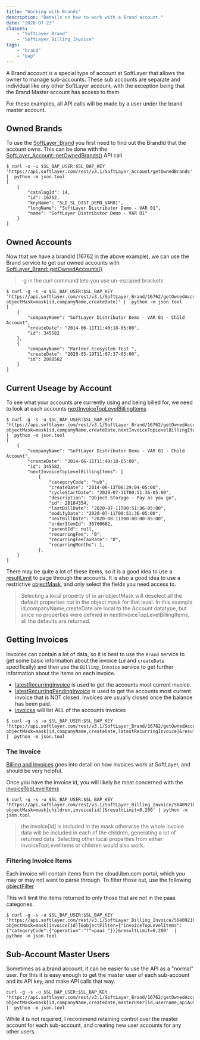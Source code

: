 ```yaml
---
title: "Working with Brands"
description: "Details on how to work with a Brand account."
date: "2020-07-23"
classes:
    - "SoftLayer_Brand"
    - "SoftLayer_Billing_Invoice"
tags:
    - "brand"
    - "bap"
---
```



A Brand account is a special type of account at SoftLayer that allows the owner to manage sub-accounts. These sub accounts are separate and individual like any other SoftLayer account, with the exception being that the Brand Master account has access to them.


For these examples, all API calls will be made by a user under the brand master account.

## Owned Brands

To use the [SoftLayer_Brand](/reference/services/SoftLayer_Brand) you first need to find out the BrandId that the account owns. This can be done with the [SoftLayer_Account::getOwnedBrands()](/reference/services/SoftLayer_Account/getOwnedBrands/) API call.

```
$ curl -s -u $SL_BAP_USER:$SL_BAP_KEY 'https://api.softlayer.com/rest/v3.1/SoftLayer_Account/getOwnedBrands' |  python -m json.tool
[
    {
        "catalogId": 14,
        "id": 16762,
        "keyName": "SLD_SL_DIST_DEMO_VAR01",
        "longName": "SoftLayer Distributor Demo - VAR 01",
        "name": "SoftLayer Distributor Demo - VAR 01"
    }
]
```


## Owned Accounts

Now that we have a brandId (16762 in the above example), we can use the Brand service to get our owned accounts with [SoftLayer_Brand::getOwnedAccounts()](/reference/services/SoftLayer_Brand/getOwnedAccounts/)

>-g in the curl command lets you use un-escaped brackets

```
$ curl -g -s -u $SL_BAP_USER:$SL_BAP_KEY 'https://api.softlayer.com/rest/v3.1/SoftLayer_Brand/16762/getOwnedAccounts?objectMask=mask[id,companyName,createDate]' |  python -m json.tool
[
    {
        "companyName": "SoftLayer Distributor Demo - VAR 01 - Child Account",
        "createDate": "2014-06-11T11:40:18-05:00",
        "id": 345582
    },
    {
        "companyName": "Partner Ecosystem Test ",
        "createDate": "2020-05-19T11:07:37-05:00",
        "id": 2088582
    }
]
```

## Current Useage by Account

To see what your accounts are currently using and being billed for, we need to look at each accounts [nextInvoiceTopLevelBillingItems](/reference/datatypes/SoftLayer_Account/#nextinvoicetoplevelbillingitems)


```
$ curl -g -s -u $SL_BAP_USER:$SL_BAP_KEY 'https://api.softlayer.com/rest/v3.1/SoftLayer_Brand/16762/getOwnedAccounts?objectMask=mask[id,companyName,createDate,nextInvoiceTopLevelBillingItems]&resultLimit=0,1' |  python -m json.tool         
[
    {
        "companyName": "SoftLayer Distributor Demo - VAR 01 - Child Account",
        "createDate": "2014-06-11T11:40:18-05:00",
        "id": 345582,
        "nextInvoiceTopLevelBillingItems": [
            {
                "categoryCode": "hub",
                "createDate": "2014-06-13T08:29:04-05:00",
                "cycleStartDate": "2020-07-11T00:51:36-05:00",
                "description": "Object Storage - Pay as you go",
                "id": 28184354,
                "lastBillDate": "2020-07-11T00:51:36-05:00",
                "modifyDate": "2020-07-11T00:51:36-05:00",
                "nextBillDate": "2020-08-11T00:00:00-05:00",
                "orderItemId": 36760662,
                "parentId": null,
                "recurringFee": "0",
                "recurringFeeTaxRate": "0",
                "recurringMonths": 1,
            },
    }
]
```

There may be quite a lot of these items, so it is a good idea to use a [resultLimit](/article/using-result-limits-softlayer-api/) to page through the accounts. It is also a good idea to use a restrictive [objectMask](/article/object-masks/), and only select the fields you need access to.

> Selecting a local property of in an objectMask will deselect all the default properties not in the object mask for that level. In this example id,companyName,createDate are local to the Account datatype, but since no properties were defined in nextInvoiceTopLevelBillingItems, all the defaults are returned.


## Getting Invoices

Invoices can contain a lot of data, so it is best to use the `Brand` service to get some basic information about the invoice (`id` and `createDate` specifically) and then use the `Billing_Invoice` service to get further information about the items on each invoice.

- [latestRecurringInvoice](/reference/datatypes/SoftLayer_Account/#latestrecurringinvoice) is used to get the accounts most current invoice.
- [latestRecurringPendingInvoice](/reference/datatypes/SoftLayer_Account/#latestrecurringpendinginvoice) is used to get the accounts most current invoice that is NOT closed. Invoices are usually closed once the balance has been paid.
- [invoices](/datatypes/SoftLayer_Account/#invoices) will list ALL of the accounts invoices

```
$ curl -g -s -u $SL_BAP_USER:$SL_BAP_KEY 'https://api.softlayer.com/rest/v3.1/SoftLayer_Brand/16762/getOwnedAccounts?objectMask=mask[id,companyName,createDate,latestRecurringInvoice]&resultLimit=0,2' |  python -m json.tool 

```


### The Invoice

[Billing and Invoices](/article/billing/) goes into detail on how invoices work at SoftLayer, and should be very helpful.

Once you have the invoice id, you will likely be most concerned with the [invoiceTopLevelItems](/reference/services/SoftLayer_Billing_Invoice/getInvoiceTopLevelItems/)


```
$ curl -g -s -u $SL_BAP_USER:$SL_BAP_KEY 'https://api.softlayer.com/rest/v3.1/SoftLayer_Billing_Invoice/56409210/getInvoiceTopLevelItems?objectMask=mask[children,invoice[id]]&resultLimit=0,200' | python -m json.tool
```

> the invoice[id] is included in the mask otherwise the whole invoice data will be included in each of the children, generating a lot of returned data. Selecting other local properties from either invoiceTopLevelItems or children would also work.

### Filtering Invoice Items

Each invoice will contain items from the cloud.ibm.com portal, which you may or may not want to parse through. To filter those out, use the following [objectFilter](/article/object-filters/)

This will limit the items returned to only those that are not in the paas categories.

```
$ curl -g -s -u $SL_BAP_USER:$SL_BAP_KEY 'https://api.softlayer.com/rest/v3.1/SoftLayer_Billing_Invoice/56409210/getInvoiceTopLevelItems?objectMask=mask[invoice[id]]&objectFilter={"invoiceTopLevelItems":{"categoryCode":{"operation":"!^=paas_"}}}&resultLimit=0,200'  | python -m json.tool
```



## Sub-Account Master Users

Sometimes as a brand account, it can be easier to use the API as a "normal" user. For this it is easy enough to get the master user of each sub-account and its API key, and make API calls that way.


```
curl -g -s -u $SL_BAP_USER:$SL_BAP_KEY 'https://api.softlayer.com/rest/v3.1/SoftLayer_Brand/16762/getOwnedAccounts?objectMask=mask[id,companyName,createDate,masterUser[id,username,apiAuthenticationKeys[authenticationKey]]]&resultLimit=0,2' |  python -m json.tool 
```

While it is not required, I recommend retaining control over the master account for each sub-account, and creating new user accounts for any other users.